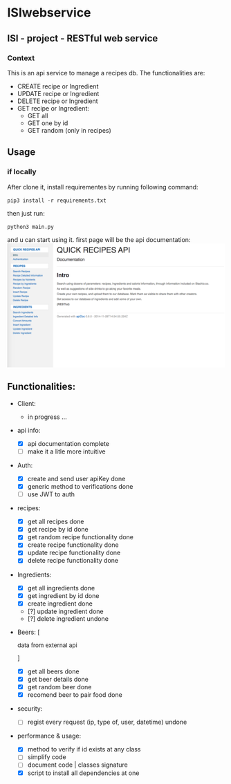 # ISIwebservice
## ISI - project - RESTful web service

### Context

This is an api service to manage a recipes db. The functionalities are:
- CREATE recipe or Ingredient
- UPDATE recipe or Ingredient
- DELETE recipe or Ingredient
- GET recipe or Ingredient:
	- GET all
	- GET one by id
	- GET random (only in recipes)

## Usage
### if locally
After clone it, install requirementes by running following command:
```
pip3 install -r requirements.txt
```
then just run:
```
python3 main.py
```
and u can start using it. first page will be the api documentation:
![Image of api_doc](https://github.com/botclimber/ISIwebservice/blob/main/static/img/api_img.png)

## Functionalities:
* Client:
	- in progress ...

* api info:
	- [x] api documentation complete
	- [ ] make it a litle more intuitive

* Auth:
	- [x] create and send user apiKey done
	- [x] generic method to verifications done
	- [ ] use JWT to auth

* recipes:
	- [x] get all recipes done
	- [x] get recipe by id done
	- [x] get random recipe functionality done 
	- [x] create recipe functionality done
	- [x] update recipe functionality done
	- [x] delete recipe functionality done

* Ingredients:
	- [x] get all ingredients done 
	- [x] get ingredient by id done
	- [x] create ingredient done
	- [?] update ingredient done
	- [?] delete ingredient undone

* Beers: [<p style="font-size:10pt;">data from external api</p>]
	- [x] get all beers done
	- [x] get beer details done
	- [x] get random beer done
	- [x] recomend beer to pair food done

* security:
	- [ ] regist every request (ip, type of, user, datetime) undone

* performance & usage:
	- [x] method to verify if id exists at any class
	- [ ] simplify code
	- [ ] document code | classes signature
	- [x] script to install all dependencies at one
